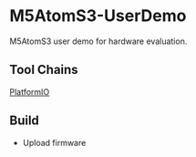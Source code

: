# M5AtomS3-UserDemo
M5AtomS3 user demo for hardware evaluation.

## Tool Chains

[PlatformIO](https://platformio.org/)

## Build

- Upload firmware

